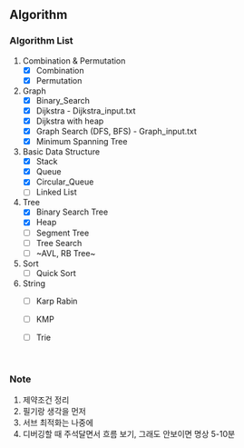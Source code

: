 ## Algorithm

### Algorithm List
  1. Combination & Permutation
      - [X] Combination
      - [X] Permutation
  2. Graph
      - [X] Binary_Search
      - [X] Dijkstra - Dijkstra_input.txt
      - [X] Dijkstra with heap
      - [X] Graph Search (DFS, BFS) - Graph_input.txt
      - [X] Minimum Spanning Tree
  4. Basic Data Structure
      - [X] Stack
      - [X] Queue
      - [X] Circular_Queue
      - [ ] Linked List
  5. Tree
      - [X] Binary Search Tree
      - [X] Heap
      - [ ] Segment Tree
      - [ ] Tree Search
      - [ ] ~AVL, RB Tree~
  6. Sort
      - [ ] Quick Sort
  7. String
      - [ ] Karp Rabin
      - [ ] KMP
      - [ ] Trie


<br>

### Note
1. 제약조건 정리
2. 필기랑 생각을 먼저
3. 서브 최적화는 나중에
4. 디버깅할 때 주석달면서 흐름 보기, 그래도 안보이면 명상 5-10분
